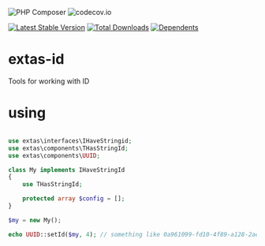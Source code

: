 ![PHP Composer](https://github.com/jeyroik/extas-id/workflows/PHP%20Composer/badge.svg?branch=master)
![codecov.io](https://codecov.io/gh/jeyroik/extas-id/coverage.svg?branch=master)

[![Latest Stable Version](https://poser.pugx.org/jeyroik/extas-id/v)](//packagist.org/packages/jeyroik/extas-jsonrpc)
[![Total Downloads](https://poser.pugx.org/jeyroik/extas-id/downloads)](//packagist.org/packages/jeyroik/extas-jsonrpc)
[![Dependents](https://poser.pugx.org/jeyroik/extas-id/dependents)](//packagist.org/packages/jeyroik/extas-jsonrpc)


# extas-id

Tools for working with ID

# using

```php

use extas\interfaces\IHaveStringid;
use extas\components\THasStringId;
use extas\components\UUID;

class My implements IHaveStringId
{
    use THasStringId;

    protected array $config = [];
}

$my = new My();

echo UUID::setId($my, 4); // something like 0a961099-fd10-4f89-a128-2ae7c8ae5fef
```
